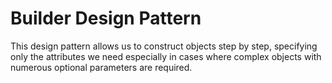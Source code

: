 # Builder Design Pattern
This design pattern allows us to construct objects step by step, specifying only the attributes we need especially in cases where complex objects with numerous optional parameters are required.
